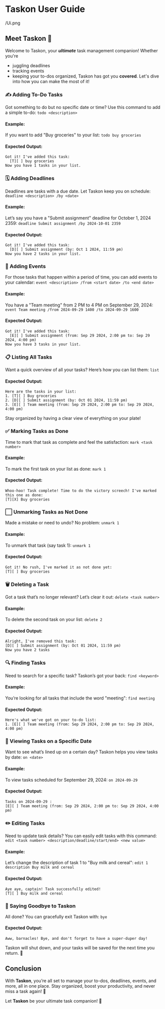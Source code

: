 # Taskon User Guide

/Ui.png

## Meet Taskon 🎉
Welcome to Taskon, your **_ultimate_** task management companion!
Whether you're
- juggling deadlines
- tracking events
- keeping your to-dos organized,
Taskon has got you **covered**. Let's dive into how you can make the most of it!

### ✍️ Adding To-Do Tasks

Got something to do but no specific date or time? Use this command to add a simple to-do:
`todo <description>`

#### Example: 
If you want to add "Buy groceries" to your list: `todo buy groceries`

#### Expected Output:
```
Got it! I've added this task:
  [T][ ] buy groceries
Now you have 1 tasks in your list.
```

### 🗓️ Adding Deadlines

Deadlines are tasks with a due date. Let Taskon keep you on schedule:
`deadline <description> /by <date>`

#### Example:
Let’s say you have a "Submit assignment" deadline for October 1, 2024 2359: `deadline Submit assignment /by 2024-10-01 2359`

#### Expected Output:
```
Got it! I've added this task:
  [D][ ] Submit assignment (by: Oct 1 2024, 11:59 pm)
Now you have 2 tasks in your list.
```

### 🎊 Adding Events

For those tasks that happen within a period of time, you can add events to your calendar:
`event <description> /from <start date> /to <end date>`

#### Example:
You have a "Team meeting" from 2 PM to 4 PM on September 29, 2024: `event Team meeting /from 2024-09-29 1400 /to 2024-09-29 1600`

#### Expected Output:
```
Got it! I've added this task:
  [E][ ] Submit assignment (from: Sep 29 2024, 2:00 pm to: Sep 29 2024, 4:00 pm)
Now you have 3 tasks in your list.
```

### 📋 Listing All Tasks

Want a quick overview of all your tasks? Here’s how you can list them: `list`

#### Expected Output:
```
Here are the tasks in your list:
1. [T][ ] Buy groceries
2. [D][ ] Submit assignment (by: Oct 01 2024, 11:59 pm)
3. [E][ ] Team meeting (from: Sep 29 2024, 2:00 pm to: Sep 29 2024, 4:00 pm)
```
Stay organized by having a clear view of everything on your plate!

### ✅ Marking Tasks as Done

Time to mark that task as complete and feel the satisfaction: `mark <task number>`

#### Example:
To mark the first task on your list as done: `mark 1`

#### Expected Output:
```
Whoo-hoo! Task complete! Time to do the victory screech! I've marked this one as done:
[T][X] Buy groceries
```

### ⬜ Unmarking Tasks as Not Done

Made a mistake or need to undo? No problem: `unmark 1`

#### Example:
To unmark that task (say task 1): `unmark 1`

#### Expected Output:
```
Got it! No rush, I've marked it as not done yet:
[T][ ] Buy groceries
```

### 🗑️ Deleting a Task

Got a task that’s no longer relevant? Let’s clear it out: `delete <task number>`

#### Example:
To delete the second task on your list: `delete 2`

#### Expected Output:
```
Alright, I've removed this task:
[D][ ] Submit assignment (by: Oct 01 2024, 11:59 pm)
Now you have 2 tasks
```

### 🔍 Finding Tasks

Need to search for a specific task? Taskon’s got your back: `find <keyword>`

#### Example:
You’re looking for all tasks that include the word "meeting": `find meeting`

#### Expected Output:
```
Here's what we've got on your to-do list:
1. [E][ ] Team meeting (from: Sep 29 2024, 2:00 pm to: Sep 29 2024, 4:00 pm)
```

### 📅 Viewing Tasks on a Specific Date

Want to see what’s lined up on a certain day? Taskon helps you view tasks by date: `on <date>`

#### Example:
To view tasks scheduled for September 29, 2024: `on 2024-09-29`

#### Expected Output:
```
Tasks on 2024-09-29 :
[E][ ] Team meeting (from: Sep 29 2024, 2:00 pm to: Sep 29 2024, 4:00 pm)
```

### ✏️ Editing Tasks

Need to update task details? You can easily edit tasks with this command:
`edit <task number> <description/deadline/start/end> <new value>`

#### Example:
Let’s change the description of task 1 to "Buy milk and cereal": `edit 1 description Buy milk and cereal`

#### Expected Output:
```
Aye aye, captain! Task successfully edited!
[T][ ] Buy milk and cereal
```

### 👋 Saying Goodbye to Taskon

All done? You can gracefully exit Taskon with: `bye`

#### Expected Output:
```
Aww, barnacles! Bye, and don't forget to have a super-duper day!
```
Taskon will shut down, and your tasks will be saved for the next time you return. 🌟

## Conclusion

With **Taskon**, you’re all set to manage your to-dos, deadlines, events, and more, all in one place.
Stay organized, boost your productivity, and never miss a task again! 🎯

Let **Taskon** be your ultimate task companion! 💪